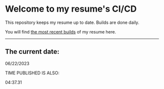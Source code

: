 # Welcome to my resume's CI/CD
This repository keeps my resume up to date. Builds are done daily.
  
You will find [the most recent builds](output/) of my resume here.
* * *
 
## The current date:  
 06/22/2023 
   
  
  
 TIME PUBLISHED IS ALSO: 
  
 04:37.31 
  
  

